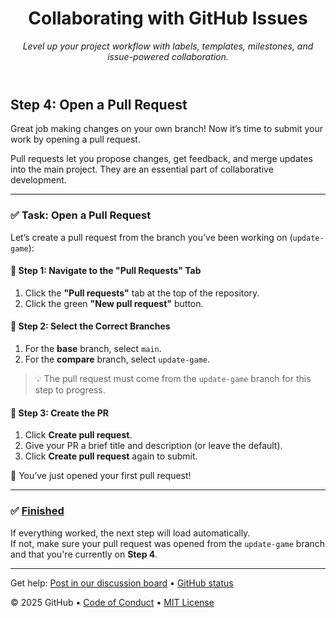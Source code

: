 <header>

<!--
  <<< Author notes: Course header >>>
  Include a 1280×640 image, course title in sentence case, and a concise description in emphasis.
  In your repository settings: enable template repository, add your 1280×640 social image, auto delete head branches.
  Add your open source license, GitHub uses MIT license.
-->

# Collaborating with GitHub Issues

_Level up your project workflow with labels, templates, milestones, and issue-powered collaboration._

</header>

## Step 4: Open a Pull Request

Great job making changes on your own branch! Now it’s time to submit your work by opening a pull request.

Pull requests let you propose changes, get feedback, and merge updates into the main project. They are an essential part of collaborative development.

---

### ✅ Task: Open a Pull Request

Let’s create a pull request from the branch you’ve been working on (`update-game`):

#### 🧭 Step 1: Navigate to the "Pull Requests" Tab
1. Click the **"Pull requests"** tab at the top of the repository.
2. Click the green **"New pull request"** button.

#### 🔀 Step 2: Select the Correct Branches
1. For the **base** branch, select `main`.
2. For the **compare** branch, select `update-game`.

> 💡 The pull request must come from the `update-game` branch for this step to progress.

#### 📝 Step 3: Create the PR
1. Click **Create pull request**.
2. Give your PR a brief title and description (or leave the default).
3. Click **Create pull request** again to submit.

🎉 You’ve just opened your first pull request!

---

### ✅ [Finished](#)

If everything worked, the next step will load automatically.  
If not, make sure your pull request was opened from the `update-game` branch and that you're currently on **Step 4**.

<footer>

<!--
  <<< Author notes: Footer >>>
  Add a link to get support, GitHub status page, code of conduct, license link.
-->

---

Get help: [Post in our discussion board](https://github.com/orgs/skills/discussions/categories/review-pull-requests) &bull; [GitHub status](https://www.githubstatus.com/)

&copy; 2025 GitHub &bull; [Code of Conduct](https://www.contributor-covenant.org/version/2/1/code_of_conduct/code_of_conduct.md) &bull; [MIT License](https://gh.io/mit)

</footer>
